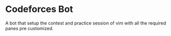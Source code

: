 # Codeforces Bot
A bot that setup the contest and practice session of vim with all the required panes pre customized.


